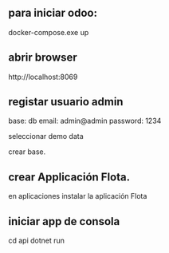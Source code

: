 ## para iniciar odoo:

docker-compose.exe up

## abrir browser

http://localhost:8069

## registar usuario admin

base:     db
email:    admin@admin
password: 1234

seleccionar demo data

crear base.

## crear Applicación Flota.

en aplicaciones instalar la aplicación Flota

## iniciar app de consola

cd api
dotnet run